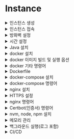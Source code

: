 # Instance

<details>
    <summary>인스턴스 생성</summary>

1. [리소스 실행] VM 인스턴스 생성 클릭
   ![Alt text](image/1.png)

<br/>

2. [이미지 및 구성] 이미지 변경 클릭
   ![Alt text](image/2.png)

<br/>

3. [이미지 선택] 서버 운영체제 고른 후 이미지 선택
   ![Alt text](image/3.png)

<br/>

4. [SSH키 추가] 서버에 접속할때 사용하기 위한 키 다운로드 (다시 발급받을 수 없으므로 파일을 관리해야함.)
   ![Alt text](image/4.png)

<br/>

5. [생성] 인스턴스 생성
   ![Alt text](image/5.png)

<br/>

6. [인스턴스] 기다리면 초록색으로 변경되고 구성이 완료됨.
   ![Alt text](image/6.png)

</details>

<details>
    <summary>인스턴스 접속</summary>

1. [모바엑스텀 설치](https://mobaxterm.mobatek.net/)
2. [세션] 새로운 세션 만들기 위해 세션 클릭
   ![Alt text](image2/1.png)

<br/>

3. [SSH] Remote host : 인스턴스 공용 IPv4 주소를 넣어주고, 인스턴스 생성하며 발급 받은 키 파일을 등록.
   ![Alt text](image2/2.png)

<br/>

4. [접속] 기본 로그인은 ubuntu.
   ![Alt text](image2/3.png)

</details>

<details>
    <summary>방화벽 설정</summary>

1. 먼저 ubuntu에서 업데이트를 해줌.
   ```ubuntu
   sudo apt update
   ```

<br/>

2. ubuntu에서 특정 포트 방화벽 해제

   ```ubuntu
   ## firewall을 이용한 포트 열기
   # firewall 설치
   sudo apt install firewalld

   # 특정 포트 열기 규칙 추가
   sudo firewall-cmd --permanent --zone=public --add-port=80/tcp

   # 추가한 규칙 적용 하는 초기화
   sudo firewall-cmd --reload


   ## iptables를 이용한 포트 열기
   # 특정 포트 규칙 추가
   sudo iptables -I INPUT -p tcp -m tcp --dport 8080 -j ACCEPT

   # 특정 포트 규칙 삭제
   sudo iptables -D INPUT -p tcp -m tcp --dport 8080 -j ACCEPT

   # 특정 IP로만 특정 포트 규칙 추가
   sudo iptables -I INPUT -p tcp -s 123.123.123.123 --dport 8009 -j ACCEPT

   # 위의 규칙 삭제
   iptables -D INPUT -p tcp -s 123.123.123.123 --dport 8009 -j ACCEPT

   # 변경 사항 저장
   sudo netfilter-persistent save


   ## 공통
   # 추가한 규칙 초기화
   sudo iptables -F

   ```

<br/>

3. 서브넷 방화벽 해제를 위해 서브넷 접속
   ![Alt text](image3/1.png)

<br/>

4. 보안 목록 선택
   ![Alt text](image3/2.png)

<br/>

4. 신규 규칙 추가
   ![Alt text](image3/3.png)

<br/>

5. 서버간 라우팅 허용 규칙 추가
   ![Alt text](image3/4.png)

</details>

<details>
    <summary>시간 설정</summary>

```ubuntu
sudo timedatectl set-timezone Asia/Seoul
```

</details>

<details>
    <summary>Java 설치</summary>

```ubuntu
# 운영체제에 기본으로 있는 jdk 설치, 또는 원하는 버전 설치 #
sudo apt install default-jdk
sudo apt-get install openjdk-11-jdk

# 설치 확인 #
java -version
javac -version

# 환경 변수 설정 #
sudo vim /etc/profile

# 맨 아래에 추가
...
export JAVA_HOME=/usr/lib/jvm/java-11-openjdk-amd64      // 본인의 자바 설치 경로
export PATH=$JAVA_HOME/bin:$PATH
export CLASSPATH=$CLASSPATH:$JAVA_HOME/jre/lib/ext:$JAVA_HOME/lib/tools.jar
...

#확인
source /etc/profile
echo $JAVA_HOME
```

</details>

<details>
    <summary>docker 설치</summary>

```ubuntu
# 필요한 패키지 설치
sudo apt-get install apt-transport-https ca-certificates curl gnupg-agent software-properties-common

# Docker 공식 GPG키 추가
curl -fsSL https://download.docker.com/linux/ubuntu/gpg | sudo apt-key add -

# Docker 공식 api 저장소 추가
sudo add-apt-repository "deb [arch=amd64] https://download.docker.com/linux/ubuntu $(lsb_release -cs) stable"

# Docker 설치
sudo apt-get install docker-ce docker-ce-cli containerd.io

# 도커 실행상태 확인
sudo systemctl status docker

# docker 실행
sudo service docker start

# 파일의 권한을 666으로 변경하여 그룹 내 다른 사용자도 접근 가능하게 변경
sudo chmod 666 /var/run/docker.sock

# ubuntu 유저를 docker 그룹에 추가 후 재시작
sudo usermod -aG docker $USER
sudo service docker restart

# 버전 확인
docker --version

# 현재 실행중인 도커 확인
docker ps

# Docker 삭제-1
sudo snap remove docker

# Docker 삭제-2
sudo apt-get purge -y docker-engine docker docker.io docker-ce
sudo apt-get autoremove -y --purge docker-engine docker docker.io docker-ce
sudo rm -rf /var/lib/docker /etc/docker
sudo rm /etc/apparmor.d/docker
sudo groupdel docker
sudo rm -rf /var/run/docker.sock
```

</details>

<details>
    <summary>docker 이미지 빌드 및 실행 옵션</summary>

<br/>

```ubuntu
docker build -t portfolio:1.0 /home/ubuntu/about-me/
```

- `-t`: 태그를 뜻하며 이미지이름:태그 이다.

- `경로`: 이미지로 만들 Dockerfile이 있는 경로

<br/>

```ubuntu
docker run -m 512m --name jenkins-docker -d -p 8000:8080 -p 8888:50000 -v /home/jenkins:/var/jenkins_home -u root jenkins/jenkins:lts
```

- `-m`: docker에 할당할 최대 메모리를 설정한다.

- `--name`: 실행될 컨테이너의 이름을 jenkins-docker으로 설정한다.

- `d`: detached mode, 백그라운드에서 컨테이너가 실행되게 한다.

- `p`: 서버의 9090포트와 컨테이너 내부 8080포트를 연결한다.

- `v`: 서버의 `/home/jenkins`경로와 컨테이너 내부 `/var/jenkins_home`경로를 마운트한다. 이것을 하는 이유는, Jenkins 설치 시 ssh 키값 생성, 저장소 참조 등을 용이하게 하기 위함입니다.

- `u`: 실행할 사용자를 root으로 설정한다.

- 포트는 ec2 인스턴스의 8000, 8888번 포트를 도커 컨테이너의 8080, 50000번 포트에 대응시킨다.

</details>

<details>
    <summary>docker 기타 명령어</summary>

1. [주요 명령어](https://captcha.tistory.com/49)
2. [도커 삭제 명령어](https://www.lainyzine.com/ko/article/docker-rm-removing-docker-containers/)

</details>

<details>
    <summary>Dockerfile</summary>

- docker image를 만들기 위한 파일임.
- 확장자 명은 따로 없으며 Dockerfile 이라는 이름을 가짐.

```Dockerfile
# 해당 Dockerfile은 front 배포 시 사용한 예시

FROM node:14.21.3 as build-stage
WORKDIR /app
COPY package*.json ./
RUN npm install
COPY . .
RUN npm run build

FROM nginx:stable-alpine as production-stage
COPY --from=build-stage /app/dist /usr/share/nginx/html
EXPOSE 80
CMD ["nginx", "-g", "daemon off;"]
```

</details>

<details>
    <summary>docker-compose 설치</summary>

```ubuntu
#설치
sudo curl -L https://github.com/docker/compose/releases/download/1.26.2/docker-compose-$(uname -s)-$(uname -m) -o /usr/local/bin/docker-compose

#권환
sudo chmod +x /usr/local/bin/docker-compose

#버전확인
docker-compose --version
```

</details>

<details>
    <summary>docker-compose 명령어</summary>

1. [주요 명령어](https://kimjingo.tistory.com/108)
2. [간단 문법](https://darrengwon.tistory.com/793)

</details>

<details>
    <summary>nginx 설치</summary>

```ubuntu
# 설치
sudo apt install nginx

# 실행
sudo systemctl start nginx

# 상태 보기
sudo systemctl status nginx

# 연결 상태를 보기 위한 툴 설치
sudo apt install net-tools
netstat - lntp

# 제거
sudo apt remove nginx
sudo apt purge nginx

# docker로 설치하기
docker pull nginx

# docker로 실행하기
docker run -i -d --name 도커별칭 -p 클라우드포트번호:도커포트번호 -v 공유하려는 클라우드 폴더 경로:공유받으려는 도커의 폴더 경로
```

</details>

<details>
    <summary>HTTPS 설정</summary>

```ubuntu

# https 설정을 위한 툴 설치
sudo apt-get install letsencrypt -y

# nginx 중단
sudo service nginx stop

# certbot 발급을 위한 80, 443 방화벽 열기
# certbot 이메일 입력, 인증서 발급 동의, 이메일 수신은 미동의
sudo certbot certonly --standalone -d 도메인(example.com)

# https 파일 설정
sudo vim /etc/nginx/sites-available/default

...
# 기본
server {
    if ($host = 도메인) {
        return 301 https://$host$request_uri;
    } # managed by Certbot

    listen 80 default_server;
    listen [::]:80 default_server;

    server_name 도메인;
    return 404;
}

server {
    index index.html index.htm index.nginx-debian.html;
    server_name 도메인; # managed by Certbot

    location / {
        try_files $uri $uri/ @router;
    }

    location @router{
        rewrite ^(.+)$ /index.html last;
    }

    ssl_certificate /etc/letsencrypt/live/도메인/fullchain.pem; # managed by Certbot
    ssl_certificate_key /etc/letsencrypt/live/도메인/privkey.pem; # managed by Certbot
    listen 443 ssl; # managed by Certbot
}

## Nginx front 배포 예시
server {
    if ($host = about-ljk.store) {
        return 301 https://$host$request_uri;
    } # managed by Certbot

    listen 80 default_server;
    listen [::]:80 default_server;

    server_name about-ljk.store;
    return 404;
}

server {
    root /home/ubuntu/about-me/dist/;
    index index.html index.htm index.nginx-debian.html;
    server_name about-ljk.store; # managed by Certbot

    location / {
        root /home/ubuntu/about-me/dist/;
        try_files $uri $uri/ @router;
    }

    location @router{
        rewrite ^(.+)$ /index.html last;
    }

    ssl_certificate /etc/letsencrypt/live/about-ljk.store/fullchain.pem; # managed by Certbot
    ssl_certificate_key /etc/letsencrypt/live/about-ljk.store/privkey.pem; # managed by Certbot
    listen 443 ssl; # managed by Certbot

}


## 이 밑에는 nginx를 API-gateway 기능도 활용한 방식
# 80포트 접근 시 443 포트로 리다이렉트
server {
    if ($host = beanzido.com) {
        return 301 https://$host$request_uri;
    } # managed by Certbot

    listen 80 ;
    listen [::]:80 ;
    server_name beanzido.com;
    return 404; # managed by Certbot
}

# domain을 두개 연결해서 사용하고 싶다면 똑같은걸 만들기만 하면 된다.
server {
    if ($host = k7a206.p.ssafy.io) {
        return 301 https://$host$request_uri;
    } # managed by Certbot

    listen 80 ;
    listen [::]:80 ;
    server_name k7a206.p.ssafy.io;
    return 404; # managed by Certbot
}

server {
  index index.html index.htm index.nginx-debian.html;
  server_name beanzido.com; # managed by Certbot
  root /home/ubuntu/compose/jenkins/workspace/release/frontend/build/;
  location / {
    root /home/ubuntu/compose/jenkins/workspace/release/frontend/build/;
    try_files $uri $uri/ @router;
 	}
  location /chat-server{
    proxy_pass http://13.125.39.100:8091;
    proxy_http_version 1.1;
    proxy_set_header Upgrade $http_upgrade;
    proxy_set_header Connection "Upgrade";
    proxy_set_header Host $host;
    proxy_set_header X-Forwarded-For $remote_addr;
    proxy_set_header X-Forwarded-Proto $scheme;
 	}
  location /keyword-server{
    proxy_pass http://13.125.39.100:8092;
  }
 	location @router{
       	    rewrite ^(.+)$ /index.html last;
 	}

 	ssl_certificate /etc/letsencrypt/live/beanzido.com/fullchain.pem; # managed by Certbot
 	ssl_certificate_key /etc/letsencrypt/live/beanzido.com/privkey.pem; # managed by Certbot
  listen 443 ssl; # managed by Certbot

}

server {
  index index.html index.htm index.nginx-debian.html;
  server_name k7a206.p.ssafy.io; # managed by Certbot
  root /home/ubuntu/compose/jenkins/workspace/front/frontend/build/;
  location / {
    root /home/ubuntu/compose/jenkins/workspace/front/frontend/build/;
    try_files $uri $uri/ @router;
 	}
  location /chat-server{
    proxy_pass http://13.125.39.100:8061;
    proxy_http_version 1.1;
    proxy_set_header Upgrade $http_upgrade;
    proxy_set_header Connection "Upgrade";
    proxy_set_header Host $host;
    proxy_set_header X-Forwarded-For $remote_addr;
    proxy_set_header X-Forwarded-Proto $scheme;
 	}
  location /keyword-server{
    proxy_pass http://13.125.39.100:8062;
  }
 	location @router{
       	    rewrite ^(.+)$ /index.html last;
 	}

 	ssl_certificate /etc/letsencrypt/live/k7a206.p.ssafy.io/fullchain.pem; # managed by Certbot
 	ssl_certificate_key /etc/letsencrypt/live/k7a206.p.ssafy.io/privkey.pem; # managed by Certbot
  listen 443 ssl; # managed by Certbot


}
...



# nginx 제대로 실행 되는지 테스트 확인
sudo nginx -t

# nginx 재시작
sudo service nginx restart

# ubuntu일 때, 도메인 접속 시 500 에러가 난다면 해당 파일 열어서 맨 윗줄의 user 변경
sudo vim /etc/nginx/nginx.conf
'''
user ubuntu;
'''

```

</details>

<details>
    <summary>nginx 명령어</summary>

```ubuntu
# nginx 실행
service nginx start
sudo service nginx start
sudo systemctl start nginx

# nginx 재실행
service nginx restart
sudo service nginx restart
sudo systemctl restart nginx

# nginx 중단
service nginx stop
sudo service nginx stop
sudo systemctl stop nginx

# nginx 상태 보기
service nginx status
sudo service nginx status
ps -ef | grep nginx

```

</details>

<details>
    <summary>Certbot(인증서) 명령어</summary>

```ubuntu
# 인증서 해지 명령어
sudo certbot revoke --cert-name www.domain.com

# 인증서 삭제 명령어
sudo certbot delete --cert-name www.domain.com

# 인증서 발급 명령어 (서버 소유주 인증 방식)
sudo certbot --nginx -d www.domain.com

# 인증서 발급 명령어 (nginx 웹서버 인증 방식)
sudo certbot certonly --standalone -d www.domain.com

# 인증서 발급 명령어 (도메인 소유주 방식)
sudo certbot certonly --manual --preferred-challenges dns-01 --server https://acme-v02.api.letsencrypt.org/directory -d "*.domain.com"

# 인증서 갱신 명령어
sudo certbot renew

# nginx로 받은 인증서 갱신 명령어
sudo nginx -s stop
sudo certbot renew
sudo nginx

# 만료 이메일 업데이트 (1년마다 갱싱해야함)
certbot update_account --email yourname+1@example.com
```

</details>

<details>
    <summary>nvm, node, npm 설치</summary>

```ubuntu
# curl 설치 (기본으로 설치되어있음)
sudo apt install build-essential curl


# nvm 설치
$ curl -o- https://raw.githubusercontent.com/nvm-sh/nvm/v0.36.0/install.sh | bash

# nvm 설정 리로드 (설정 파일은 여러가지 일 수 있으니 있는 파일은 다해주면 됨)(~/.bash_profile, ~/.zshrc, ~/.profile, ~/.bashrc )
source ~/.bashrc


# node 설치 (sudo는 사용하지 말것. 나중에 권한 문제 발생함.)
nvm install node

# node 특정 버전 설치
nvm install x.x.x

# node 버전 전환
nvm use x.x.x


# npm 설치 (node 설치 시 자동 설치 됨)
sudo apt install npm


# nvm 삭제
rm -rf ./nvm

# node 특정 버전삭제
nvm uninstall x.x.x

# npm 삭제
sudo apt remove npm

# npm 설정 파일까지 삭제
sudo apt purge npm



#### nvm 없이 node, npm 설치 하기 (8.x는 node 버전)
curl -sL https://deb.nodesource.com/setup_8.x | sudo -E bash -
sudo apt-get install -y nodejs
```

</details>

<details>
    <summary>메모리 관리</summary>

- 프리티어 사용 시 메모리가 부족할 수 있음.
- 따라서, 하드디스크를 이용하여 가상메모리를 늘리면 좋음.
- 또한, Jar 실행 시 메모리 제한을 두는 것도 하나의 방법.

  #### 스와핑

  ```linux
  ## 스왑 파일 생성.
  ## bs = 블록 크키, count = 블록 수. 블록 크기는 인스턴스에서 사용 가능한 메모리보다 작아야함.
  sudo dd if=/dev/zero of=/swapfile bs=128M count=16

  ##읽기 및 쓰기 권한 업데이트
  sudo chmod 600 /swapfile

  ## 스왑 영역 설정
  sudo mkswap /swapfile

  ## 스왑 공간에 스왑 파일 추가하여 스왑 파일 즉시 사용할 수 있도록 설정
  sudo swapon /swapfile

  ## 성공 여부 확인
  sudo swapon -s

  ## 파일 편집하여 부팅 시 스왑 파일 활성화
  sudo vi /etc/fstab
  ## 맨 아래에 추가
  /swapfile swap swap defaults 0 0
  ```

  #### jar 메모리 제한

  ```linux
  java -jar -Xms512M -Xmx512M fast-automl-0.0.1-SNAPSHOT.jar
  ```

</details>

<details>
    <summary>백그라운드 실행(로그 포함)</summary>

- 백그라운드 실행 명령어 &
- &만 사용 할 경우 사용자 세션 만료 시 백그라운드 종료(현재는 유지됨.) 로그x
- nohup 사용 시 로그 관리 가능하며 세션 만료해도 유지됨.

```linux
## 백그라운드 nohup 실행. (실행 후 문구가 뜸. 그냥 1 엔터 치고 실행 됐는지 확인. default는 표준 출력 로그 쌓임.)
nohup java -jar my-app.jar &

## 확인 방법 2개
ps auxf | grep java
bg

## 로그 조회 (nohup.out은 명령어 입력한 경로에 생성되어 있음.)
cat nohup.out

## 로그 테일링
tail -f nohup.out

## 백그라운드 종료 (ps auxf로 조회하여 나온 PID 필요함.)
kill -9 PID

## 로그를 내가 원하는 곳에 쌓고 싶은 경우
nohup java -jar my-app.jar > 경로/파일명.out &

## 표준 출력과 표준 에러를 다른 파일에 쌓고 싶은 경우
nohup java -jar my-app.jar 1 > 경로/출력_파일명.out 2 > 경로/에러_파일명.out &

## 하나의 파일에 출력과 에러를 둘 다 하나의 파일에 쌓고 싶은 경우
nohup java -jar my-app.jar > 경로/통합_파일명.out 2>&1 &

```

</details>

<details>
    <summary>CI/CD</summary>

- [CI/CD 정리](https://github.com/away0419/CI-CD)

</details>
